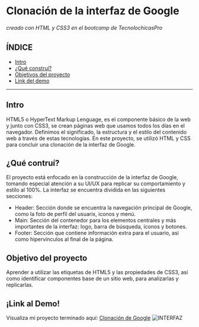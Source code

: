 # Clonación de la interfaz de Google
###### creado con HTML y CSS3 en el bootcamp de TecnolochicasPro
## ÍNDICE
* [Intro](https://github.com/ItzelGLopez/ItzelGLopez.github.io/blob/main/README.md#intro)
* [¿Qué construí?](https://github.com/ItzelGLopez/ItzelGLopez.github.io/blob/main/README.md#qu%C3%A9-contru%C3%AD)
* [Objetivos del proyecto](https://github.com/ItzelGLopez/ItzelGLopez.github.io/blob/main/README.md#objetivo-del-proyecto)
* [Link del demo](https://github.com/ItzelGLopez/ItzelGLopez.github.io/blob/main/README.md#link-al-demo)
***
## Intro
HTML5 o HyperText Markup Lenguage, es el componente básico de la web y junto con CSS3, se crean páginas web que usamos todos los días en el navegador. Definimos el significado, la estructura y el estilo del contenido web a través de estas tecnologías. 
En este proyecto, se utilizó HTML y CSS para concluir una clonación de la interfaz de Google.

## ¿Qué contruí?
El proyecto está enfocado en la construcción de la interfaz de Google, tomando especial atención a su UI/UX para replicar su comportamiento y estilo al 100%. La interfaz se encuentra dividida en las siguientes secciones:
* Header: Sección donde se encuentra la navegación principal de Google, como la foto de perfil del usuarix, iconos y menú.
* Main: Sección del contenedor para los elementos centrales y más importantes de la interfaz: logo, barra de búsqueda, íconos y botones.
* Footer: Sección que contiene información extra para el usuario, así como hipervínculos al final de la página.

## Objetivo del proyecto
Aprender a utilizar las etiquetas de HTML5 y las propiedades de CSS3, así como identificar componentes base de un sitio web, para analizarlas y replicarlas.


## ¡Link al Demo!
Visualiza mi proyecto terminado aquí: [Clonación de Google](https://itzelglopez.github.io/Google-Clone/)
![INTERFAZ](https://user-images.githubusercontent.com/131832847/234746938-ea28de87-418b-4a82-93a4-5aeeb20dc979.png)
